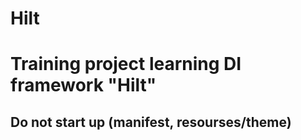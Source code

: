 # Hilt
# Training project learning DI framework "Hilt"
## Do not start up (manifest, resourses/theme)